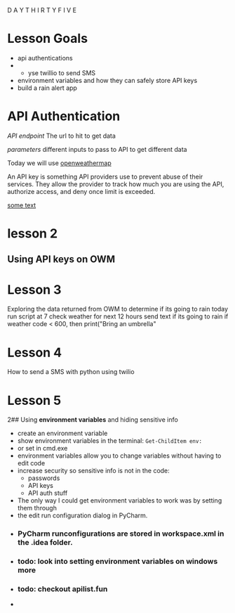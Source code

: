 D A Y T H I R T Y F I V E

# Lesson Goals

* api authentications
* * yse twillio to send SMS
* environment variables and how they can safely store API keys
* build a rain alert app

# <a name="api_authentication"></a> API Authentication
*API endpoint* The url to hit to get data

*parameters* different inputs to pass to API to get different data

Today we will use [openweathermap](https://www.openweathermap.org/)

An API key is something API providers use to prevent abuse of their services. They
allow the provider to track how much you are using the API, authorize access,
and deny once limit is exceeded.

[some text](#markdown-header-API-Authentication)

# lesson 2
## Using API keys on OWM

# Lesson 3
Exploring the data returned from OWM to determine if its going to rain today
run script at 7
check weather for next 12 hours
send text if its going to rain
if weather code < 600, then print("Bring an umbrella"

# Lesson 4
How to send a SMS with python using twilio

# Lesson 5
2## Using **environment variables** and hiding sensitive info
* create an environment variable
* show environment variables in the terminal: `Get-ChildItem env:`
* or set in cmd.exe
* environment variables allow you to change variables without having to edit code
* increase security so sensitive info is not in the code:
  * passwords
  * API keys
  * API auth stuff
* The only way I could get environment variables to work was by setting them through
* the edit run configuration dialog in PyCharm.
* ### PyCharm runconfigurations are stored in workspace.xml in the .idea folder.
* ### todo: look into setting environment variables on windows more
* ### todo: checkout apilist.fun
* 
